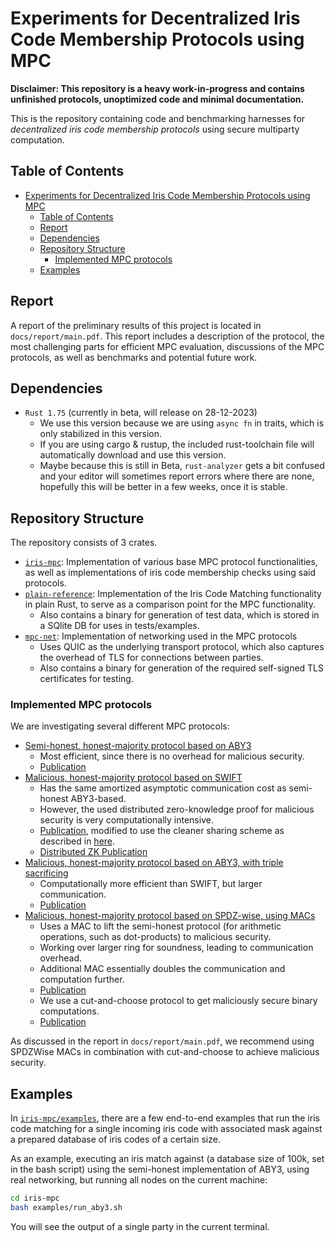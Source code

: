 # Experiments for Decentralized Iris Code Membership Protocols using MPC

**Disclaimer: This repository is a heavy work-in-progress and contains unfinished protocols, unoptimized code and minimal documentation.**

This is the repository containing code and benchmarking harnesses for _decentralized iris code membership protocols_ using secure multiparty computation.

## Table of Contents

- [Experiments for Decentralized Iris Code Membership Protocols using MPC](#experiments-for-decentralized-iris-code-membership-protocols-using-mpc)
  - [Table of Contents](#table-of-contents)
  - [Report](#report)
  - [Dependencies](#dependencies)
  - [Repository Structure](#repository-structure)
    - [Implemented MPC protocols](#implemented-mpc-protocols)
  - [Examples](#examples)

## Report

A report of the preliminary results of this project is located in ```docs/report/main.pdf```. This report includes a description of the protocol, the most challenging parts for efficient MPC evaluation, discussions of the MPC protocols, as well as benchmarks and potential future work.

## Dependencies

- `Rust 1.75` (currently in beta, will release on 28-12-2023)
  - We use this version because we are using `async fn` in traits, which is only stabilized in this version.
  - If you are using cargo & rustup, the included rust-toolchain file will automatically download and use this version.
  - Maybe because this is still in Beta, `rust-analyzer` gets a bit confused and your editor will sometimes report errors where there are none, hopefully this will be better in a few weeks, once it is stable.

## Repository Structure

The repository consists of 3 crates.

- [`iris-mpc`](iris-mpc): Implementation of various base MPC protocol functionalities, as well as implementations of iris code membership checks using said protocols.
- [`plain-reference`](plain-reference): Implementation of the Iris Code Matching functionality in plain Rust, to serve as a comparison point for the MPC functionality.
  - Also contains a binary for generation of test data, which is stored in a SQlite DB for uses in tests/examples.
- [`mpc-net`](mpc-net): Implementation of networking used in the MPC protocols
  - Uses QUIC as the underlying transport protocol, which also captures the overhead of TLS for connections between parties.
  - Also contains a binary for generation of the required self-signed TLS certificates for testing.

### Implemented MPC protocols

We are investigating several different MPC protocols:

- [Semi-honest, honest-majority protocol based on ABY3](iris-mpc/src/aby3/)
  - Most efficient, since there is no overhead for malicious security.
  - [Publication](https://eprint.iacr.org/2018/403.pdf)
- [Malicious, honest-majority protocol based on SWIFT](iris-mpc/src/swift3/)
  - Has the same amortized asymptotic communication cost as semi-honest ABY3-based.
  - However, the used distributed zero-knowledge proof for malicious security is very computationally intensive.
  - [Publication](https://eprint.iacr.org/2020/592.pdf), modified to use the cleaner sharing scheme as described in [here](https://arxiv.org/pdf/2112.13338.pdf).
  - [Distributed ZK Publication](https://eprint.iacr.org/2019/1390.pdf)
- [Malicious, honest-majority protocol based on ABY3, with triple sacrificing](iris-mpc/src/aby3_mal/)
  - Computationally more efficient than SWIFT, but larger communication.
  - [Publication](https://eprint.iacr.org/2019/1298.pdf)
- [Malicious, honest-majority protocol based on SPDZ-wise, using MACs](iris-mpc/src/spdzwise)
  - Uses a MAC to lift the semi-honest protocol (for arithmetic operations, such as dot-products) to malicious security.
  - Working over larger ring for soundness, leading to communication overhead.
  - Additional MAC essentially doubles the communication and computation further.
  - [Publication](https://eprint.iacr.org/2020/1330.pdf)
  - We use a cut-and-choose protocol to get maliciously secure binary computations.
  - [Publication](https://www.ieee-security.org/TC/SP2017/papers/96.pdf)

As discussed in the report in ```docs/report/main.pdf```, we recommend using SPDZWise MACs in combination with cut-and-choose to achieve malicious security.

## Examples

In [`iris-mpc/examples`](iris-mpc/examples), there are a few end-to-end examples that run the iris code matching for a single incoming iris code with associated mask against a prepared database of iris codes of a certain size.

As an example, executing an iris match against (a database size of 100k, set in the bash script) using the semi-honest implementation of ABY3, using real networking, but running all nodes on the current machine:

```bash
cd iris-mpc
bash examples/run_aby3.sh
```

You will see the output of a single party in the current terminal.
